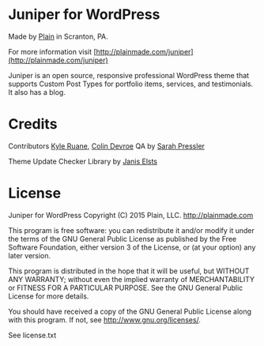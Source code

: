 Juniper for WordPress
==================
Made by [Plain](http://plainmade.com/) in Scranton, PA.

For more information visit [http://plainmade.com/juniper](http://plainmade.com/juniper)

Juniper is an open source, responsive professional WordPress theme that supports Custom Post Types for portfolio items, services, and testimonials. It also has a blog.

# Credits

Contributors [Kyle Ruane](http://kyleruane.com/), [Colin Devroe](http://cdevroe.com)
QA by [Sarah Pressler](http://sarahpressler.com/)

Theme Update Checker Library by [Janis Elsts](http://w-shadow.com/)

# License 

Juniper for WordPress
Copyright (C) 2015 Plain, LLC. http://plainmade.com

This program is free software: you can redistribute it and/or modify
it under the terms of the GNU General Public License as published by
the Free Software Foundation, either version 3 of the License, or
(at your option) any later version.

This program is distributed in the hope that it will be useful,
but WITHOUT ANY WARRANTY; without even the implied warranty of
MERCHANTABILITY or FITNESS FOR A PARTICULAR PURPOSE.  See the
GNU General Public License for more details.

You should have received a copy of the GNU General Public License
along with this program.  If not, see <http://www.gnu.org/licenses/>.

See license.txt